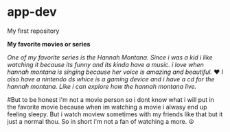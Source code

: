 # app-dev
My first repository

**My favorite movies or series**

*One of my favorite series is the Hannah Montana. Since i was a kid i like watching it because its funny and its kinda have a music. i love when hannah montana is singing because her voice is amazing and beautiful.* :heart:
*I also have a nintendo ds whice is a gaming device and i have a cd for the hannah montana. Like i can explore how the hannah montana live.*

#But to be honest i'm not a movie person so i dont know what i will put in the favorite movie because when im watching a movie i alwasy end up feeling sleepy. But i watch moview sometimes with my friends like that but it just a normal thou. So in short i'm not a fan of watching a more. :peace_symbol: 
